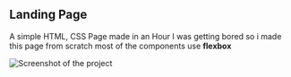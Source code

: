 ## Landing Page
A simple HTML, CSS Page made in an Hour
I was getting bored so i made this page from scratch 
most of the components use **flexbox**

![Screenshot of the project](https://photos.app.goo.gl/sJG3K2zqqkTheuzq9)
